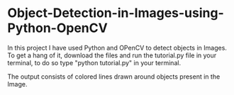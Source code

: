 # Object-Detection-in-Images-using-Python-OpenCV

In this project I have used Python and OPenCV to detect objects in Images. To get a hang of it, download the files and run the tutorial.py file in your terminal, to do so type "python tutorial.py" in your terminal. 

The output consists of colored lines drawn around objects present in the Image.
